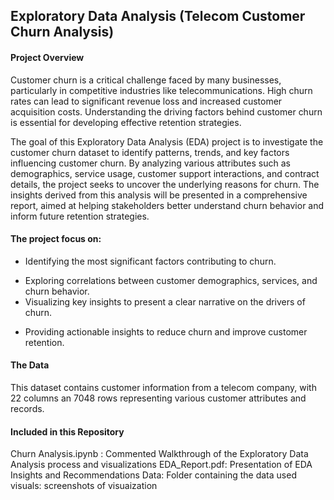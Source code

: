 ## Exploratory Data Analysis (Telecom Customer Churn Analysis)

#### Project Overview

Customer churn is a critical challenge faced by many businesses, particularly in competitive industries like telecommunications. High churn rates can lead to significant revenue loss and increased customer acquisition costs. Understanding the driving factors behind customer churn is essential for developing effective retention strategies.

The goal of this Exploratory Data Analysis (EDA) project is to investigate the customer churn dataset to identify patterns, trends, and key factors influencing customer churn. By analyzing various attributes such as demographics, service usage, customer support interactions, and contract details, the project seeks to uncover the underlying reasons for churn. The insights derived from this analysis will be presented in a comprehensive report, aimed at helping stakeholders better understand churn behavior and inform future retention strategies.

#### The project focus on:

- Identifying the most significant factors contributing to churn.
+ Exploring correlations between customer demographics, services, and churn behavior.
+ Visualizing key insights to present a clear narrative on the drivers of churn.
* Providing actionable insights to reduce churn and improve customer retention.

#### The Data

This dataset contains customer information from a telecom company, with 22 columns an 7048 rows representing various customer attributes and records.

#### Included in this Repository
Churn Analysis.ipynb : Commented Walkthrough of the Exploratory Data Analysis process and visualizations
EDA_Report.pdf: Presentation of EDA Insights and Recommendations
Data: Folder containing the data used
visuals: screenshots of visuaization
